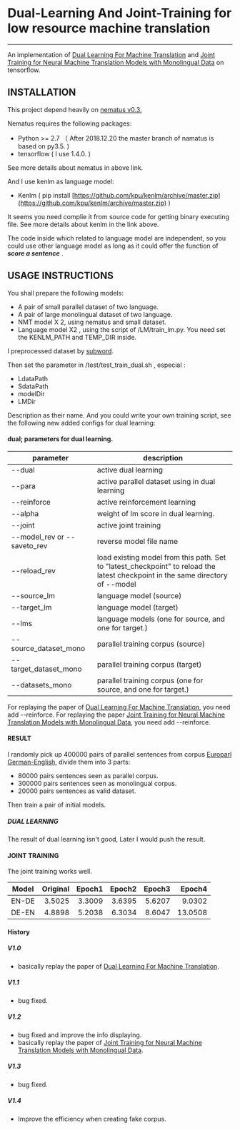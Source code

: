 # Dual-Learning And Joint-Training for low resource machine translation
-------

An implementation of [Dual Learning For Machine Translation](https://arxiv.org/abs/1611.00179) and [Joint Training for Neural Machine Translation Models with Monolingual Data](https://arxiv.org/abs/1803.00353) on tensorflow.

INSTALLATION
------------
This project depend heavily on [nematus v0.3. ]( https://github.com/EdinburghNLP/nematus )

Nematus requires the following packages:

 - Python >= 2.7 （ After 2018.12.20 the master branch of namatus is based on py3.5. )
 - tensorflow ( I use 1.4.0. )

See more details about nematus in above link.

And I use kenlm as language model:

- Kenlm ( pip install [https://github.com/kpu/kenlm/archive/master.zip](https://github.com/kpu/kenlm/archive/master.zip) )

It seems you need complie it from source code for getting binary executing file. See more details about kenlm in the link above.

The code inside which related to language model are independent, so you could use other language model as long as it could offer the function of ***score a sentence*** . 
 
USAGE INSTRUCTIONS
------------------

You shall prepare the following models:

- A pair of small parallel dataset of two language.
- A pair of large monolingual dataset of two language.
- NMT model X 2, using nematus and small dataset.
- Language model X2 , using the script of /LM/train_lm.py. You need set the KENLM_PATH and TEMP_DIR inside.

I preprocessed dataset by [subword](https://github.com/rsennrich/subword-nmt).

Then set the parameter in /test/test_train_dual.sh , especial :
- LdataPath
- SdataPath
- modelDir
- LMDir

Description as their name. And you could write your own training script, see the following new added configs for dual learning:

#### dual; parameters for dual learning.
| parameter | description |
|---        |---          |
| --dual | active dual learning |
| --para | active parallel dataset using in dual learning |
| --reinforce | active reinforcement learning |
| --alpha|weight of lm score in dual learning. |
| --joint | active joint training |
| --model_rev or --saveto_rev | reverse model file name |
| --reload_rev | load existing model from this path. Set to \"latest_checkpoint\" to reload the latest checkpoint in the same directory of --model |
| --source_lm | language model (source) |
| --target_lm | language model (target) |
| --lms | language models (one for source, and one for target.) |
| --source_dataset_mono | parallel training corpus (source) |
| --target_dataset_mono | parallel training corpus (target) |
| --datasets_mono | parallel training corpus (one for source, and one for target.) | 

For replaying the paper of [Dual Learning For Machine Translation](https://arxiv.org/abs/1611.00179), you need add  --reinforce.
For replaying the paper [Joint Training for Neural Machine Translation Models with Monolingual Data](https://arxiv.org/abs/1611.00179), you need add  --reinforce.

#### RESULT

I randomly pick up 400000 pairs of parallel sentences from corpus [Europarl German-English](http://www.statmt.org/europarl/v7/de-en.tgz), divide them into 3 parts:

- 80000 pairs sentences seen as parallel corpus.
- 300000 pairs sentences seen as monolingual corpus.
- 20000 pairs sentences as valid dataset.

Then train a pair of initial models. 

##### DUAL LEARNING  

The result of dual learning isn't good, Later I would push the result.

#### JOINT TRAINING

 The joint training works well.

| Model        | Original | Epoch1 | Epoch2 | Epoch3 | Epoch4 |
|--------------|---------:|--------:|--------:|--------:|---------:|
| EN-DE        | 3.5025    | 3.3009 | 3.6395  | 5.6207 |  9.0302  | 
| DE-EN        | 4.8898    | 5.2038   | 6.3034   | 8.6047  | 13.0508 | 

#### History

##### V1.0

- basically replay the paper of [Dual Learning For Machine Translation](https://arxiv.org/abs/1611.00179).

##### V1.1

- bug fixed.

##### V1.2

- bug fixed and improve the info displaying.
- basically replay the paper of [Joint Training for Neural Machine Translation Models with Monolingual Data](https://arxiv.org/abs/1611.00179).

##### V1.3

- bug fixed.

##### V1.4

- Improve the efficiency when creating fake corpus.